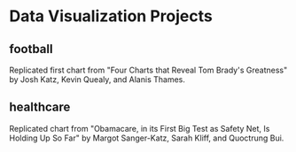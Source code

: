 # Data Visualization Projects

## football

Replicated first chart from "Four Charts that Reveal Tom Brady's Greatness" by Josh Katz, Kevin Quealy, and Alanis Thames.

## healthcare

Replicated chart from "Obamacare, in its First Big Test as Safety Net, Is Holding Up So Far" by Margot Sanger-Katz, Sarah Kliff, and Quoctrung Bui.